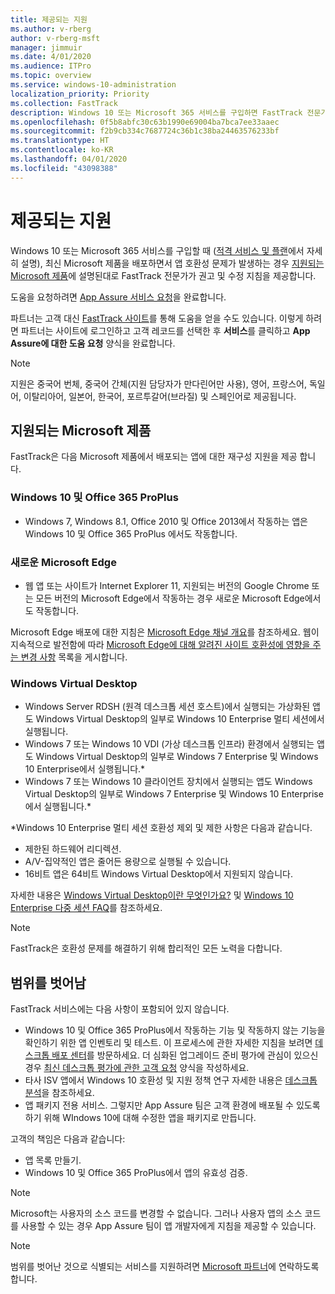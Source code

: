 ```yaml
---
title: 제공되는 지원
ms.author: v-rberg
author: v-rberg-msft
manager: jimmuir
ms.date: 4/01/2020
ms.audience: ITPro
ms.topic: overview
ms.service: windows-10-administration
localization_priority: Priority
ms.collection: FastTrack
description: Windows 10 또는 Microsoft 365 서비스를 구입하면 FastTrack 전문가가 Windows 10 및 Office 365 ProPlus를 배포하고 추가 비용 없이(적격 구독을 사용할 경우) 최신 상태로 유지하기 위한 권고 및 수정 지침을 제공합니다.
ms.openlocfilehash: 0f5b8abfc30c63b1990e69004ba7bca7ee33aaec
ms.sourcegitcommit: f2b9cb334c7687724c36b1c38ba24463576233bf
ms.translationtype: HT
ms.contentlocale: ko-KR
ms.lasthandoff: 04/01/2020
ms.locfileid: "43098388"
---
```

# <a name="assistance-offered"></a>제공되는 지원  

Windows 10 또는 Microsoft 365 서비스를 구입할 때 ([적격 서비스 및 플랜](M365-eligible-services-and-plans.md)에서 자세히 설명), 최신 Microsoft 제품을 배포하면서 앱 호환성 문제가 발생하는 경우 [지원되는 Microsoft 제품](#supported-microsoft-products)에 설명된대로 FastTrack 전문가가 권고 및 수정 지침을 제공합니다.

도움을 요청하려면 [App Assure 서비스 요청](https://go.microsoft.com/fwlink/?linkid=2022721)을 완료합니다.

파트너는 고객 대신 [FastTrack 사이트](https://go.microsoft.com/fwlink/?linkid=780698)를 통해 도움을 얻을 수도 있습니다. 이렇게 하려면 파트너는 사이트에 로그인하고 고객 레코드를 선택한 후 **서비스**를 클릭하고 **App Assure에 대한 도움 요청** 양식을 완료합니다.

> [!NOTE]
> 지원은 중국어 번체, 중국어 간체(지원 담당자가 만다린어만 사용), 영어, 프랑스어, 독일어, 이탈리아어, 일본어, 한국어, 포르투갈어(브라질) 및 스페인어로 제공됩니다. 

## <a name="supported-microsoft-products"></a>지원되는 Microsoft 제품

FastTrack은 다음 Microsoft 제품에서 배포되는 앱에 대한 재구성 지원을 제공 합니다.

### <a name="windows-10-and-office-365-proplus"></a>Windows 10 및 Office 365 ProPlus

- Windows 7, Windows 8.1, Office 2010 및 Office 2013에서 작동하는 앱은 Windows 10 및 Office 365 ProPlus 에서도 작동합니다.

### <a name="the-new-microsoft-edge"></a>새로운 Microsoft Edge

- 웹 앱 또는 사이트가 Internet Explorer 11, 지원되는 버전의 Google Chrome 또는 모든 버전의 Microsoft Edge에서 작동하는 경우 새로운 Microsoft Edge에서도 작동합니다.

Microsoft Edge 배포에 대한 지침은 [Microsoft Edge 채널 개요](https://docs.microsoft.com/DeployEdge/microsoft-edge-channels)를 참조하세요. 웹이 지속적으로 발전함에 따라 [Microsoft Edge에 대해 알려진 사이트 호환성에 영향을 주는 변경 사항](https://docs.microsoft.com/microsoft-edge/web-platform/site-impacting-changes) 목록을 게시합니다.

### <a name="windows-virtual-desktop"></a>Windows Virtual Desktop

- Windows Server RDSH (원격 데스크톱 세션 호스트)에서 실행되는 가상화된 앱도 Windows Virtual Desktop의 일부로 Windows 10 Enterprise 멀티 세션에서 실행됩니다.
- Windows 7 또는 Windows 10 VDI (가상 데스크톱 인프라) 환경에서 실행되는 앱도 Windows Virtual Desktop의 일부로 Windows 7 Enterprise 및 Windows 10 Enterprise에서 실행됩니다.*
- Windows 7 또는 Windows 10 클라이언트 장치에서 실행되는 앱도 Windows Virtual Desktop의 일부로 Windows 7 Enterprise 및 Windows 10 Enterprise에서 실행됩니다.\*

\*Windows 10 Enterprise 멀티 세션 호환성 제외 및 제한 사항은 다음과 같습니다.
- 제한된 하드웨어 리디렉션.
- A/V-집약적인 앱은 줄어든 용량으로 실행될 수 있습니다.
- 16비트 앱은 64비트 Windows Virtual Desktop에서 지원되지 않습니다.

자세한 내용은 [Windows Virtual Desktop이란 무엇인가요?](https://docs.microsoft.com/azure/virtual-desktop/overview) 및 [Windows 10 Enterprise 다중 세션 FAQ](https://docs.microsoft.com/azure/virtual-desktop/windows-10-multisession-faq)를 참조하세요.

> [!NOTE]
> FastTrack은 호환성 문제를 해결하기 위해 합리적인 모든 노력을 다합니다. 

## <a name="out-of-scope"></a>범위를 벗어남

FastTrack 서비스에는 다음 사항이 포함되어 있지 않습니다.
- Windows 10 및 Office 365 ProPlus에서 작동하는 기능 및 작동하지 않는 기능을 확인하기 위한 앱 인벤토리 및 테스트. 이 프로세스에 관한 자세한 지침을 보려면 [데스크톱 배포 센터](https://go.microsoft.com/fwlink/?linkid=2080140)를 방문하세요. 더 심화된 업그레이드 준비 평가에 관심이 있으신 경우 [최신 데스크톱 평가에 관한 고객 요청](https://go.microsoft.com/fwlink/?linkid=2053818) 양식을 작성하세요.
- 타사 ISV 앱에서 Windows 10 호환성 및 지원 정책 연구 자세한 내용은 [데스크톱 분석](https://docs.microsoft.com/sccm/desktop-analytics/overview)을 참조하세요.
- 앱 패키지 전용 서비스. 그렇지만 App Assure 팀은 고객 환경에 배포될 수 있도록 하기 위해 WIndows 10에 대해 수정한 앱을 패키지로 만듭니다.

고객의 책임은 다음과 같습니다:
- 앱 목록 만들기.
- Windows 10 및 Office 365 ProPlus에서 앱의 유효성 검증.

> [!NOTE]
> Microsoft는 사용자의 소스 코드를 변경할 수 없습니다. 그러나 사용자 앱의 소스 코드를 사용할 수 있는 경우 App Assure 팀이 앱 개발자에게 지침을 제공할 수 있습니다.

> [!NOTE]
> 범위를 벗어난 것으로 식별되는 서비스를 지원하려면 [Microsoft 파트너](https://go.microsoft.com/fwlink/?linkid=2080150)에 연락하도록 합니다.


